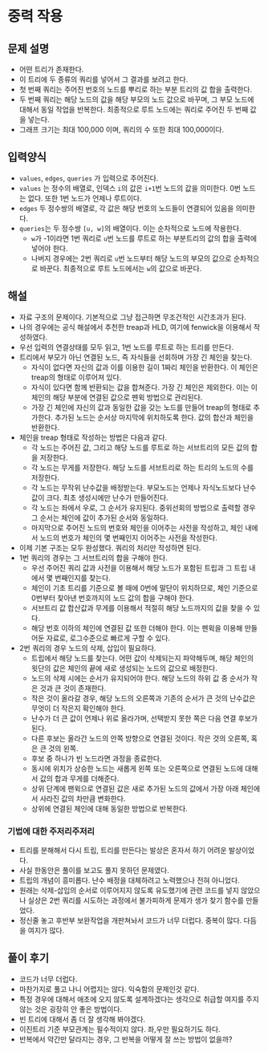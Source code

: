 # 중력 작용
## 문제 설명
- 어떤 트리가 존재한다.
- 이 트리에 두 종류의 쿼리를 넣어서 그 결과를 보려고 한다.
- 첫 번째 쿼리는 주어진 번호의 노드를 뿌리로 하는 부분 트리의 값 합을 출력한다.
- 두 번째 쿼리는 해당 노드의 값을 해당 부모의 노드 값으로 바꾸며, 그 부모 노드에 대해서 동일 작업을 반복한다. 최종적으로 루트 노드에는 쿼리로 주어진 두 번째 값을 넣는다.
- 그래프 크기는 최대 100,000 이며, 쿼리의 수 또한 최대 100,000이다.

## 입력양식
- `values`, `edges`, `queries` 가 입력으로 주어진다.
- `values` 는 정수의 배열로, 인덱스 `i`의 값은 `i+1`번 노드의 값을 의미한다. 0번 노드는 없다. 또한 1번 노드가 언제나 루트이다.
- `edges` 두 정수쌍의 배열로, 각 값은 해당 번호의 노드들이 연결되어 있음을 의미한다.
- `queries`는 두 정수쌍 `[u, w]`의 배열이다. 이는 순차적으로 노드에 작용한다.
  - `w`가 -1이라면 1번 쿼리로 `u`번 노드를 루트로 하는 부분트리의 값의 합을 출력에 넣어야 한다.
  - 나버지 경우에는 2번 쿼리로 `u`번 노드부터 해당 노드의 부모의 값으로 순차적으로 바꾼다. 최종적으로 루트 노드에서는 `w`의 값으로 바꾼다.
  
## 해설
- 자료 구조의 문제이다. 기본적으로 그냥 접근하면 무조건적인 시간초과가 된다.
- 나의 경우에는 공식 해설에서 추천한 treap과 HLD, 여기에 fenwick을 이용해서 작성하였다.
- 우선 입력의 연결상태를 모두 읽고, 1번 노드를 루트로 하는 트리를 만든다.
- 트리에서 부모가 아닌 연결된 노드, 즉 자식들을 선회하며 가장 긴 체인을 찾는다.
  - 자식이 없다면 자신의 값과 이를 이용한 길이 1짜리 체인을 반환한다. 이 체인은 treap의 형태로 이루어져 있다.
  - 자식이 있다면 함께 반환되는 값을 합쳐준다. 가장 긴 체인은 제외한다. 이는 이 체인의 해당 부분에 연결된 값으로 펜윅 방법으로 관리된다.
  - 가장 긴 체인에 자신의 값과 동일한 값을 갖는 노드를 만들어 treap의 형태로 추가한다. 추가된 노드는 순서상 마지막에 위치하도록 한다. 값의 합산과 체인을 반환한다.
- 체인을 treap 형태로 작성하는 방법은 다음과 같다.
  - 각 노드는 주어진 값, 그리고 해당 노드를 루트로 하는 서브트리의 모든 값의 합을 저장한다.
  - 각 노드는 무게를 저장한다. 해당 노드를 서브트리로 하는 트리의 노드의 수를 저장한다.
  - 각 노드는 무작위 난수값을 배정받는다. 부모노드는 언제나 자식노드보다 난수값이 크다. 최초 생성시에만 난수가 만들어진다.
  - 각 노드는 좌에서 우로, 그 순서가 유지된다. 중위선회의 방법으로 출력할 경우 그 순서는 체인에 값이 추가된 순서와 동일하다.
  - 마지막으로 주어진 노드의 번호와 체인을 이어주는 사전을 작성하고, 체인 내에서 노드의 번호가 체인의 몇 번째인지 이어주는 사전을 작성한다.
- 이제 기본 구조는 모두 완성했다. 쿼리의 처리만 작성하면 된다.
- 1번 쿼리의 경우는 그 서브트리의 합을 구해야 한다.
  - 우선 주어진 쿼리 값과 사전을 이용해서 해당 노드가 포함된 트립과 그 트립 내에서 몇 번째인지를 찾는다.
  - 체인이 기초 트리를 기준으로 볼 때에 0번에 말단이 위치하므로, 체인 기준으로 0번부터 찾아낸 번호까지의 노드 값의 합을 구해야 한다.
  - 서브트리 값 합산값과 무게를 이용해서 적절히 해당 노드까지의 값을 찾을 수 있다.
  - 해당 번호 이하의 체인에 연결된 값 또한 더해야 한다. 이는 펜윅을 이용해 만들어둔 자료로, 로그수준으로 빠르게 구할 수 있다.
- 2번 쿼리의 경우 노드의 삭제, 삽입이 필요하다.
  - 트립에서 해당 노드를 찾는다. 어떤 값이 삭제되는지 파악해두며, 해당 체인의 윗단의 값은 체인의 끝에 새로 생성되는 노드의 값으로 배정한다.
  - 노드의 삭제 시에는 순서가 유지되어야 한다. 해당 노드의 하위 값 중 순서가 작은 것과 큰 것이 존재한다.
  - 작은 것이 올라갈 경우, 해당 노드의 오른쪽과 기존의 순서가 큰 것의 난수값은 무엇이 더 작은지 확인해야 한다.
  - 난수가 더 큰 값이 언제나 위로 올라가며, 선택받지 못한 쪽은 다음 연결 후보가 된다.
  - 다른 후보는 올라간 노드의 안쪽 방향으로 연결된 것이다. 작은 것의 오른쪽, 혹은 큰 것의 왼쪽.
  - 후보 중 하나가 빈 노드라면 과정을 종료한다.
  - 동시에 위치가 상승한 노드는 새롭게 왼쪽 또는 오른쪽으로 연결된 노드에 대해서 값의 합과 무게를 더해준다.
  - 상위 단계에 팬윅으로 연결된 값은 새로 추가된 노드의 값에서 가장 아래 체인에서 사라진 값의 차만큼 변화한다.
  - 상위에 연결된 체인에 대해 동일한 방법으로 반복한다.

### 기법에 대한 주저리주저리
- 트리를 분해해서 다시 트립, 트리를 만든다는 발상은 혼자서 하기 어려운 발상이었다.
- 사실 한동안은 풀이를 보고도 풀지 못하던 문제였다.
- 트립의 개념이 흥미롭다. 난수 배정을 대체하려고 노력했으나 전혀 아니었다.
- 원래는 삭제-삽입의 순서로 이루어지지 않도록 유도했기에 관련 코드를 넣지 않았으나 실상은 2번 쿼리를 시도하는 과정에서 불가피하게 문제가 생가 찾기 함수를 만들었다.
- 정신줄 놓고 후반부 보완작업을 개판쳐놔서 코드가 너무 더럽다. 중복이 많다. 다듬을 여지가 많다.

## 풀이 후기
- 코드가 너무 더럽다.
- 마찬가지로 풀고 나니 어렵지는 않다. 익숙함의 문제인것 같다.
- 특정 경우에 대해서 애초에 오지 않도록 설계하겠다는 생각으로 취급할 여지를 주지 않는 것은 굉장히 안 좋은 방법이다.
- 빈 트리에 대해서 좀 더 잘 생각해 봐야겠다.
- 이진트리 기준 부모관계는 필수적이지 않다. 좌,우만 필요하기도 하다.
- 반복에서 약간만 달라지는 경우, 그 반복을 어떻게 잘 쓰는 방법이 없을까?
